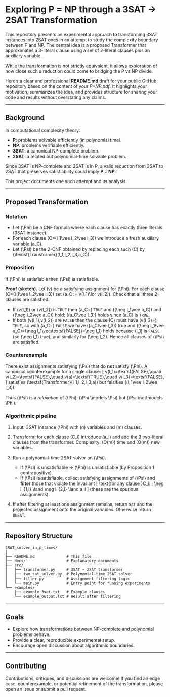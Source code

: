 # Exploring P = NP through a 3SAT → 2SAT Transformation
This repository presents an experimental approach to transforming 3SAT instances into 2SAT ones in an attempt to study the complexity boundary between P and NP. The central idea is a proposed Transformer that approximates a 3-literal clause using a set of 2-literal clauses plus an auxiliary variable.

While the transformation is not strictly equivalent, it allows exploration of how close such a reduction could come to bridging the P vs NP divide.

Here’s a clear and professional **README.md** draft for your public GitHub repository based on the content of your *P=NP.pdf*.
It highlights your motivation, summarizes the idea, and provides structure for sharing your code and results without overstating any claims.

---

## Background

In computational complexity theory:

* **P**: problems solvable efficiently (in polynomial time).
* **NP**: problems verifiable efficiently.
* **3SAT**: a canonical NP-complete problem.
* **2SAT**: a related but polynomial-time solvable problem.

Since 3SAT is NP-complete and 2SAT is in P, a valid reduction from 3SAT to 2SAT that preserves satisfiability could imply **P = NP**.

This project documents one such attempt and its analysis.

---

## Proposed Transformation

### Notation

* Let (\Phi) be a CNF formula where each clause has exactly three literals (3SAT instance).
* For each clause (C=(l_1\vee l_2\vee l_3)) we introduce a fresh auxiliary variable (a_C).
* Let (\Psi) be the 2-CNF obtained by replacing each such (C) by (\textsf{Transformer}(l_1,l_2,l_3,a_C)).

### Proposition

If (\Phi) is satisfiable then (\Psi) is satisfiable.

**Proof (sketch).** Let (v) be a satisfying assignment for (\Phi). For each clause (C=(l_1\vee l_2\vee l_3)) set (a_C := v(l_1)\lor v(l_2)). Check that all three 2-clauses are satisfied:

* If (v(l_1)) or (v(l_2)) is `TRUE` then (a_C=) `TRUE` and ((\neg l_1\vee a_C)) and ((\neg l_2\vee a_C)) hold; ((a_C\vee l_3)) holds since (a_C) is `TRUE`.
* If both (v(l_1),v(l_2)) are `FALSE` then the clause (C) must have (v(l_3)=) `TRUE`, so with (a_C=) `FALSE` we have ((a_C\vee l_3)) true and ((\neg l_1\vee a_C)=(\neg l_1\vee\textsf{FALSE})=\neg l_1) holds because (l_1) is `FALSE` (so (\neg l_1) true), and similarly for (\neg l_2). Hence all clauses of (\Psi) are satisfied.

### Counterexample

There exist assignments satisfying (\Psi) that do **not** satisfy (\Phi). A canonical counterexample for a single clause:
[
v(l_1)=\textsf{FALSE},\quad v(l_2)=\textsf{FALSE},\quad v(a)=\textsf{TRUE},\quad v(l_3)=\textsf{FALSE},
]
satisfies (\textsf{Transformer}(l_1,l_2,l_3,a)) but falsifies ((l_1\vee l_2\vee l_3)).

Thus (\Psi) is a *relaxation* of (\Phi): (\Phi \models \Psi) but (\Psi \not\models \Phi).

### Algorithmic pipeline

1. Input: 3SAT instance (\Phi) with (n) variables and (m) clauses.
2. Transform: for each clause (C_i) introduce (a_i) and add the 3 two-literal clauses from the transformer.
   Complexity: (O(m)) time and (O(m)) new variables.
3. Run a polynomial-time 2SAT solver on (\Psi).

   * If (\Psi) is unsatisfiable ⇒ (\Phi) is unsatisfiable (by Proposition 1 contrapositive).
   * If (\Psi) is satisfiable, collect satisfying assignments of (\Psi) and **filter** those that violate the invariant
     [
     \text{for any clause }C_i: ; \neg l_{1,i} \land \neg l_{2,i} \land a_i
     ]
     (these are the spurious assignments).
4. If after filtering at least one assignment remains, return `SAT` and the projected assignment onto the original variables. Otherwise return `UNSAT`.

---

## Repository Structure

```
3SAT_solver_in_p_times/
│
├── README.md              # This file
├── docs/                  # Explanatory documents
├── src/
│   ├── transformer.py     # 3SAT → 2SAT transformer
│   ├── two_sat_solver.py  # Polynomial-time 2SAT solver
│   ├── filter.py          # Assignment filtering logic
│   └── main.py            # Entry point for running experiments
└── examples/
    ├── example_3sat.txt   # Example clauses
    └── example_output.txt # Result after filtering
```

---

## Goals

* Explore how transformations between NP-complete and polynomial problems behave.
* Provide a clear, reproducible experimental setup.
* Encourage open discussion about algorithmic boundaries.

---

## Contributing

Contributions, critiques, and discussions are welcome!
If you find an edge case, counterexample, or potential refinement of the transformation, please open an issue or submit a pull request.